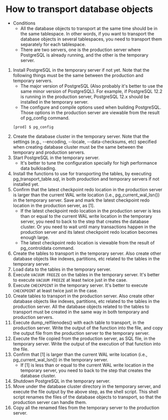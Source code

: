 # How to transport database objects
- Conditions
    - All the database objects to transport at the same time should be in the same tablespace. In other words,  if you want to transport the database objects in several tablespaces, you need to transport them separately for each tablespace.
    - There are two servers, one is the production server where PostgreSQL is already running, and the other is the temporary server.
1. Install PostgreSQL in the temporary server if not yet. Note that the following things must be the same between the production and temporary servers.
    - The major version of PostgreSQL (Also probably it's better to use the same minor version of PostgreSQL). For example, if PostgreSQL 12.2 is running in the production server, PostgreSQL 12.x should be installed in the temporary server.
    - The configure and compile options used when building PostgreSQL. Those options in the production server are viewable from the result of pg_config command.
    ```
    [prod] $ pg_config
    ```
1. Create the database cluster in the temporary server. Note that the settings (e.g., --encoding, --locale, --data-checksums, etc) specified when creating database cluster must be the same between the temporary and production servers.
1. Start PostgreSQL in the temporary server.
    - It's better to tune the configuration specially for high performance data bulkloading.
1. Install the functions to use for transporting the tables, by executing pg_transport_table.sql, in both production and temporary servers if not installed yet.
1. Confirm that the latest checkpoint redo location in the production server is larger than the current WAL write location (i.e., pg_current_wal_lsn()) in the temporary server. Save and mark the latest checkpoint redo location in the production server, as [1].
    - If the latest checkpoint redo location in the production server is less than or equal to the current WAL write location in the temporary server, you need to back to the step that creates the database cluster. Or you need to wait until many transactions happen in the production server and its latest checkpoint redo location becomes enough large.
    - The latest checkpoint redo location is viewable from the result of pg_controldata command.
1. Create the tables to transport in the temporary server. Also create other database objects like indexes, partitions, etc related to the tables in the temporary server.
1. Load data to the tables in the temporary server.
1. Execute ```VACUUM FREEZE``` on the tables in the temporary server. It's better to execute ```VACUUM FREEZE``` at least twice just in the case.
1. Execute ```CHECKPOINT``` in the temporary server. It's better to execute ```CHECKPOINT``` at least twice just in the case.
1. Create tables to transport in the production server. Also create other database objects like indexes, partitions, etc related to the tables in the production server. All the database objects related to the tables to transport must be created in the same way in both temporary and production servers.
1. Execute dump_relfilenodes() with each table to transport, in the production server. Write the output of the function into the file, and copy the output file from the production server to the temporary server.
1. Execute the file copied from the production server, as SQL file, in the temporary server. Write the output of the execution of that function into the file.
1. Confirm that [1] is larger than the current WAL write location (i.e., pg_current_wal_lsn()) in the temporary server.
    - If [1] is less than or equal to the current WAL write location in the temporary server, you need to back to the step that creates the database cluster.
1. Shutdown PostgreSQL in the temporary server.
1. Move under the database cluster directory in the temporary server, and execute the file output by the above step, as the shell script. This shell script renames the files of the database objects to transport, so that the production server can handle them.
1. Copy all the renamed files from the temporary server to the production server.
